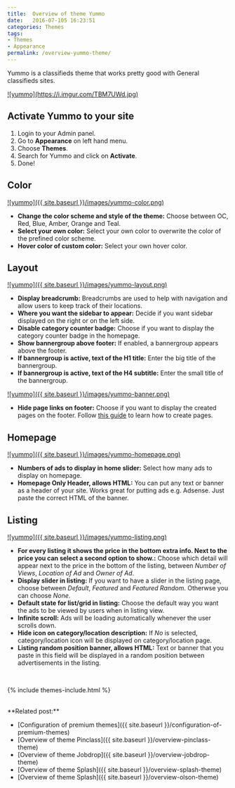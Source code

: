 ```yaml
---
title:  Overview of theme Yummo
date:   2016-07-105 16:23:51
categories: Themes
tags:
- Themes
- Appearance
permalink: /overview-yummo-theme/
---
```

Yummo is a classifieds theme that works pretty good with General classifieds sites.

<a href="https://i.imgur.com/TBM7UWd.jpg" class="thumbnail gallery-item" data-gallery>
![yummo](https://i.imgur.com/TBM7UWd.jpg) 
</a>

## Activate Yummo to your site

1. Login to your Admin panel.
2. Go to **Appearance** on left hand menu.
3. Choose **Themes**.
4. Search for Yummo and click on **Activate**.
5. Done!

## Color

<a href="{{ site.baseurl }}/images/yummo-color.png" class="thumbnail gallery-item" data-gallery>
![yummo]({{ site.baseurl }}/images/yummo-color.png) 
</a>

+ **Change the color scheme and style of the theme:** Choose between OC, Red, Blue, Amber, Orange and Teal.
+ **Select your own color:** Select your own color to overwrite the color of the prefined color scheme.
+ **Hover color of custom color:** Select your own hover color.


## Layout

<a href="{{ site.baseurl }}/images/yummo-layout.png" class="thumbnail gallery-item" data-gallery>
![yummo]({{ site.baseurl }}/images/yummo-layout.png) 
</a>

+ **Display breadcrumb:** Breadcrumbs are used to help with navigation and allow users to keep track of their locations.
+ **Where you want the sidebar to appear:** Decide if you want sidebar displayed on the right or on the left side.
+ **Disable category counter badge:** Choose if you want to display the category counter badge in the homepage.
+ **Show bannergroup above footer:** If enabled, a bannergroup appears above the footer.
+ **If bannergroup is active, text of the H1 title:** Enter the big title of the bannergroup.
+ **If bannergroup is active, text of the H4 subtitle:** Enter the small title of the bannergroup.

<a href="{{ site.baseurl }}/images/yummo-banner.png" class="thumbnail gallery-item" data-gallery>
![yummo]({{ site.baseurl }}/images/yummo-banner.png) 
</a>

+ **Hide page links on footer:** Choose if you want to display the created pages on the footer. Follow [this guide](http://docs.yclas.com/how_to_add_pages/) to learn how to create pages.


## Homepage

<a href="{{ site.baseurl }}/images/yummo-homepage.png" class="thumbnail gallery-item" data-gallery>
![yummo]({{ site.baseurl }}/images/yummo-homepage.png) 
</a>

+ **Numbers of ads to display in home slider:** Select how many ads to display on homepage.
+ **Homepage Only Header, allows HTML:** You can put any text or banner as a header of your site. Works great for putting ads e.g. Adsense. Just paste the correct HTML of the banner.


## Listing

<a href="{{ site.baseurl }}/images/yummo-listing.png" class="thumbnail gallery-item" data-gallery>
![yummo]({{ site.baseurl }}/images/yummo-listing.png) 
</a>

+ **For every listing it shows the price in the bottom extra info. Next to the price you can select a second option to show.:** Choose which detail will appear next to the price in the bottom of the listing, between _Number of Views_, _Location of Ad_ and _Owner of Ad_.
+ **Display slider in listing:** If you want to have a slider in the listing page, choose between _Default_, _Featured_ and _Featured Random_. Otherwse you can choose _None_.
+ **Default state for list/grid in listing:** Choose the default way you want the ads to be viewed by users when in listing view.
+ **Infinite scroll:** Ads will be loading automatically whenever the user scrolls down.
+ **Hide icon on category/location description:** If _No_ is selected, category/location icon will be displayed on category/location page.
+ **Listing random position banner, allows HTML:** Text or banner that you paste in this field will be displayed in a random position between advertisements in the listing.

<br>

{% include themes-include.html %}

<br>
**Related post:**

* [Configuration of premium themes]({{ site.baseurl }}/configuration-of-premium-themes)
* [Overview of theme Pinclass]({{ site.baseurl }}/overview-pinclass-theme)
* [Overview of theme Jobdrop]({{ site.baseurl }}/overview-jobdrop-theme)
* [Overview of theme Splash]({{ site.baseurl }}/overview-splash-theme)
* [Overview of theme Splash]({{ site.baseurl }}/overview-olson-theme)




